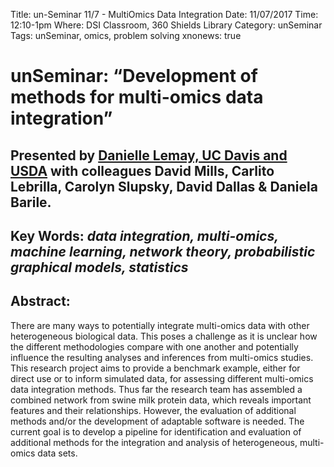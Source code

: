 Title: un-Seminar 11/7 - MultiOmics Data Integration
Date: 11/07/2017
Time: 12:10-1pm
Where: DSI Classroom, 360 Shields Library
Category: unSeminar
Tags: unSeminar, omics, problem solving
xnonews: true

# unSeminar: “Development of methods for multi-omics data integration” 

## Presented by [Danielle Lemay, UC Davis and USDA](http://milklab.genomecenter.ucdavis.edu/dglemay.html) with colleagues David Mills, Carlito Lebrilla, Carolyn Slupsky, David Dallas & Daniela Barile.

## Key Words: *data integration, multi-omics, machine learning, network theory, probabilistic graphical models, statistics*

## Abstract: 
There are many ways to potentially integrate multi-omics data with other heterogeneous biological data. This poses a challenge as it is unclear how  the different methodologies compare with one another and potentially influence the resulting analyses and inferences from multi-omics studies. This research project aims to provide a benchmark example, either for direct use or to inform simulated data, for assessing different multi-omics data integration methods. Thus far the research team has assembled a combined network from swine milk protein data, which reveals important features and their relationships. However, the evaluation of additional methods and/or the development of adaptable software is needed. The current goal is to develop a pipeline for identification and evaluation of additional methods for the integration and analysis of heterogeneous, multi-omics data sets.

